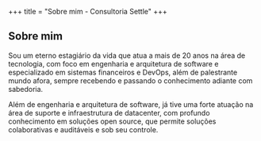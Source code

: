 +++
title = "Sobre mim - Consultoria Settle"
+++

## Sobre mim

Sou um eterno estagiário da vida que atua a mais de 20 anos na área de tecnologia, com foco em engenharia e arquitetura de software e especializado em sistemas financeiros e DevOps, além de palestrante mundo afora, sempre recebendo e passando o conhecimento adiante com sabedoria.

Além de engenharia e arquitetura de software, já tive uma forte atuação na área de suporte e infraestrutura de datacenter, com profundo conhecimento em soluções open source, que permite soluções colaborativas e auditáveis e sob seu controle.
